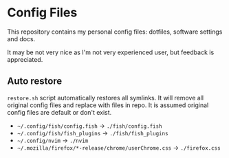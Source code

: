 # Config Files

This repository contains my personal config files: dotfiles, software
settings and docs.

It may be not very nice as I'm not very experienced user, but feedback is
appreciated.

## Auto restore

`restore.sh` script automatically restores all symlinks.
It will remove all original config files and replace with files in repo.
It is assumed original config files are default or don't exist.

- `~/.config/fish/config.fish` → `./fish/config.fish`
- `~/.config/fish/fish_plugins` → `./fish/fish_plugins`
- `~/.config/nvim` → `./nvim`
- `~/.mozilla/firefox/*-release/chrome/userChrome.css` → `./firefox.css`
